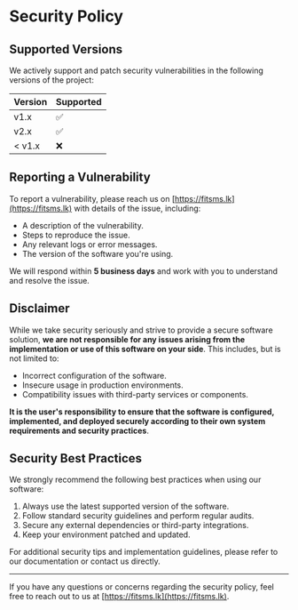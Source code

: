 # Security Policy

## Supported Versions

We actively support and patch security vulnerabilities in the following versions of the project:

| Version      | Supported          |
| ------------ | ------------------ |
| v1.x         | :white_check_mark: |
| v2.x         | :white_check_mark: |
| < v1.x       | :x:                |

## Reporting a Vulnerability

To report a vulnerability, please reach us on [https://fitsms.lk](https://fitsms.lk) with details of the issue, including:

- A description of the vulnerability.
- Steps to reproduce the issue.
- Any relevant logs or error messages.
- The version of the software you're using.

We will respond within **5 business days** and work with you to understand and resolve the issue.

## Disclaimer

While we take security seriously and strive to provide a secure software solution, **we are not responsible for any issues arising from the implementation or use of this software on your side**. This includes, but is not limited to:

- Incorrect configuration of the software.
- Insecure usage in production environments.
- Compatibility issues with third-party services or components.

**It is the user's responsibility to ensure that the software is configured, implemented, and deployed securely according to their own system requirements and security practices**.

## Security Best Practices

We strongly recommend the following best practices when using our software:

1. Always use the latest supported version of the software.
2. Follow standard security guidelines and perform regular audits.
3. Secure any external dependencies or third-party integrations.
4. Keep your environment patched and updated.

For additional security tips and implementation guidelines, please refer to our documentation or contact us directly.

---

If you have any questions or concerns regarding the security policy, feel free to reach out to us at [https://fitsms.lk](https://fitsms.lk).
